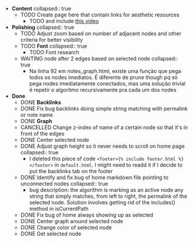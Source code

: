 ---
---

- **Content**
  collapsed:: true
	- TODO Create page here that contain links for aesthetic resources
		- TODO and include [this video](https://www.youtube.com/watch?v=dQJ5aEsP6Fs)
- **Polishing**
  collapsed:: true
	- TODO Adjust zoom based on number of adjacent nodes and other criteria for better visibility
	- TODO **Font**
	  collapsed:: true
		- TODO Font research
	- WAITING node after 2 edges based on selected node
	  collapsed:: true
		- Na linha 92 em notes_graph.html, existe uma função que pega todos os nodes imediatos. É diferente de prune though pq só pega nodes imediatamente conectados, mas uma solução trivial é repetir o algoritmo recursivamente pra cada um dos nodes
- **Done**
	- DONE **Backlinks**
	- DONE Fix bug backlinks doing simple string matching with permalink or note name
	- DONE **Graph**
	- CANCELLED Change z-index of name of a certain node so that it's in front of the edges
	- DONE Center selected node
	- DONE Adjust graph height so it never needs to scroll on home page
	  collapsed:: true
		- I deleted this piece of code `<footer>{% include footer.html %}</footer>` in `default.html`. I might need to readd it if I decide to put the backlinks tab on the footer
	- DONE Identify and fix bug of home markdown file pointing to unconnected nodes
	  collapsed:: true
		- bug description: the algorithm is marking as an active node any string that simply matches, from left to right, the permalink of the selected node. Solution involves getting rid of the includes() method in isCurrentPath
	- DONE Fix bug of home always showing up as selected
	- DONE Center graph around selected node
	- DONE Change color of selected node
	- DONE Get selected node